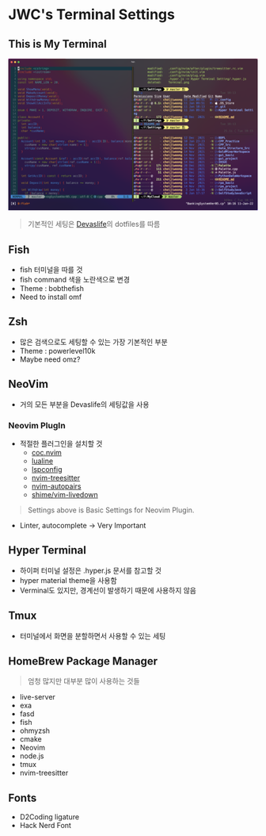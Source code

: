 # JWC's Terminal Settings

## This is My Terminal

![Terminal](Terminal.png)

> 기본적인 세팅은 [Devaslife](https://www.youtube.com/c/devaslife)의 dotfiles를 따름


## Fish
- fish 터미널을 따를 것
- fish command 색을 노란색으로 변경
- Theme : bobthefish
- Need to install omf

## Zsh
- 많은 검색으로도 세팅할 수 있는 가장 기본적인 부분 
- Theme : powerlevel10k
- Maybe need omz?

## NeoVim
- 거의 모든 부분을 Devaslife의 세팅값을 사용

### Neovim PlugIn
- 적절한 플러그인을 설치할 것
  - [coc.nvim](https://www.google.com/url?sa=t&rct=j&q=&esrc=s&source=web&cd=&cad=rja&uact=8&ved=2ahUKEwiys8SY3Lj1AhU5k1YBHWVyAoIQFnoECAoQAQ&url=https%3A%2F%2Fgithub.com%2Fneoclide%2Fcoc.nvim&usg=AOvVaw214RIV-Y9fpZq5BUYl5Wf-)
  - [lualine](https://www.google.com/url?sa=t&rct=j&q=&esrc=s&source=web&cd=&cad=rja&uact=8&ved=2ahUKEwj0_oGg3Lj1AhV4lFYBHSRSA4MQFnoECAgQAQ&url=https%3A%2F%2Fgithub.com%2Fnvim-lualine%2Flualine.nvim&usg=AOvVaw3sVtTIJ_Ts3zePnGLBpCs8)
  - [lspconfig](https://www.google.com/url?sa=t&rct=j&q=&esrc=s&source=web&cd=&cad=rja&uact=8&ved=2ahUKEwjThNuq3Lj1AhXzk1YBHf8AA4IQFnoECAkQAQ&url=https%3A%2F%2Fwww.ispconfig.org%2F&usg=AOvVaw22JnOOURKrc0azjeBUX4mL)
  - [nvim-treesitter](https://www.google.com/url?sa=t&rct=j&q=&esrc=s&source=web&cd=&ved=2ahUKEwiFqfK03Lj1AhXes1YBHYaxD4IQFnoECAsQAQ&url=https%3A%2F%2Fgithub.com%2Fnvim-treesitter%2Fnvim-treesitter&usg=AOvVaw2MPp9qvojqEWBxOey0bb15)
  - [nvim-autopairs](https://www.google.com/url?sa=t&rct=j&q=&esrc=s&source=web&cd=&cad=rja&uact=8&ved=2ahUKEwjwybS-3Lj1AhXUs1YBHRIWCoMQFnoECAYQAQ&url=https%3A%2F%2Fgithub.com%2Fwindwp%2Fnvim-autopairs&usg=AOvVaw2lbuD1x4Z5GrAQ8NmwPcae)
  - [shime/vim-livedown](https://www.google.com/url?sa=t&rct=j&q=&esrc=s&source=web&cd=&cad=rja&uact=8&ved=2ahUKEwiyj-TH3Lj1AhU8s1YBHUyOBoMQFnoECAYQAQ&url=https%3A%2F%2Fgithub.com%2Fshime%2Fvim-livedown&usg=AOvVaw0HYwBis1H4hvu_SHHm3sP9)
> Settings above is Basic Settings for Neovim Plugin.
  - Linter, autocomplete -> Very Important 

## Hyper Terminal
- 하이퍼 터미널 설정은 .hyper.js 문서를 참고할 것
- hyper material theme을 사용함
- Verminal도 있지만, 경계선이 발생하기 때문에 사용하지 않음

## Tmux
- 터미널에서 화면을 분할하면서 사용할 수 있는 세팅

## HomeBrew Package Manager
> 엄청 많지만 대부분 많이 사용하는 것들
- live-server
- exa
- fasd
- fish
- ohmyzsh
- cmake
- Neovim
- node.js
- tmux
- nvim-treesitter

## Fonts
- D2Coding ligature
- Hack Nerd Font
